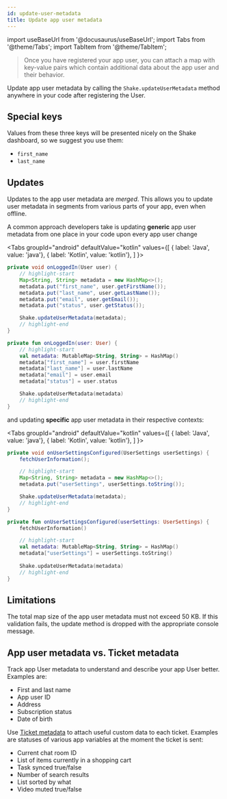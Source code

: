 ```yaml
---
id: update-user-metadata
title: Update app user metadata
---
```

import useBaseUrl from '@docusaurus/useBaseUrl';
import Tabs from '@theme/Tabs';
import TabItem from '@theme/TabItem';

>Once you have registered your app user, you can attach a map with key-value pairs which contain
additional data about the app user and their behavior.

Update app user metadata by calling the `Shake.updateUserMetadata` method anywhere in your code
after registering the User.

## Special keys

Values from these three keys will be presented nicely on the Shake dashboard, so we suggest you use them:
* `first_name`
* `last_name`

## Updates

Updates to the app user metadata are _merged_.
This allows you to update
user metadata in segments from various parts of your app, even when offline.

A common approach developers take is updating **generic** app user metadata from one place in your code upon every app user change

<Tabs
  groupId="android"
  defaultValue="kotlin"
  values={[
    { label: 'Java', value: 'java'},
    { label: 'Kotlin', value: 'kotlin'},
  ]
}>

<TabItem value="java">

```java title="LoginActivity.java"
private void onLoggedIn(User user) {
    // highlight-start
    Map<String, String> metadata = new HashMap<>();
    metadata.put("first_name", user.getFirstName());
    metadata.put("last_name", user.getLastName());
    metadata.put("email", user.getEmail());
    metadata.put("status", user.getStatus());

    Shake.updateUserMetadata(metadata);
    // highlight-end
}
```

</TabItem>

<TabItem value="kotlin">

```kotlin title="LoginActivity.kt"
private fun onLoggedIn(user: User) {
    // highlight-start
    val metadata: MutableMap<String, String> = HashMap()
    metadata["first_name"] = user.firstName
    metadata["last_name"] = user.lastName
    metadata["email"] = user.email
    metadata["status"] = user.status

    Shake.updateUserMetadata(metadata)
    // highlight-end
}
```

</TabItem>
</Tabs>

and updating **specific** app user metadata in their respective contexts:

<Tabs
  groupId="android"
  defaultValue="kotlin"
  values={[
    { label: 'Java', value: 'java'},
    { label: 'Kotlin', value: 'kotlin'},
  ]
}>


<TabItem value="java">

```java title="UserSettingsActivity.java"
private void onUserSettingsConfigured(UserSettings userSettings) {
    fetchUserInformation();

    // highlight-start
    Map<String, String> metadata = new HashMap<>();
    metadata.put("userSettings", userSettings.toString());

    Shake.updateUserMetadata(metadata);
    // highlight-end
}
```

</TabItem>

<TabItem value="kotlin">

```kotlin title="UserSettingsActivity.kt"
private fun onUserSettingsConfigured(userSettings: UserSettings) {
    fetchUserInformation()

    // highlight-start
    val metadata: MutableMap<String, String> = HashMap()
    metadata["userSettings"] = userSettings.toString()
    
    Shake.updateUserMetadata(metadata)
    // highlight-end
}
```

</TabItem>
</Tabs>

## Limitations

The total map size of the app user metadata must not exceed 50 KB.
If this validation fails, the update method is dropped with the appropriate console message.

## App user metadata vs. Ticket metadata

Track app User metadata to understand and describe your app User better. Examples are:

* First and last name
* App user ID
* Address
* Subscription status
* Date of birth

Use [Ticket metadata](/android/configuration-and-data/ticket-metadata) to attach useful custom data to each ticket. Examples are statuses of various app variables at the moment the ticket is sent:

* Current chat room ID
* List of items currently in a shopping cart
* Task synced true/false
* Number of search results
* List sorted by what
* Video muted true/false
